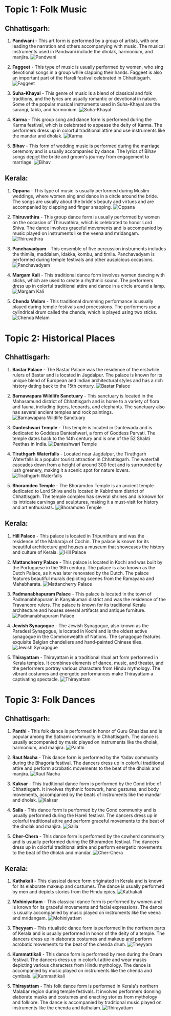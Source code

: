 # Topic 1: Folk Music

## Chhattisgarh:

1. **Pandwani** - This art form is performed by a group of artists, with one leading the narration and others accompanying with music. The musical instruments used in Pandwani include the dholak, harmonium, and manjira.
![Pandwani](https://github.com/5vr/schoolproject23/raw/master/images/pandwani.png)

2. **Faggeet** - This type of music is usually performed by women, who sing devotional songs in a group while clapping their hands. Faggeet is also an important part of the Hareli festival celebrated in Chhattisgarh.
![Faggeet](https://github.com/5vr/schoolproject23/raw/master/images/faggeet.png)

3. **Suha-Khayal** - This genre of music is a blend of classical and folk traditions, and the lyrics are usually romantic or devotional in nature. Some of the popular musical instruments used in Suha-Khayal are the sarangi, tabla, and harmonium.
![Suha-Khayal](https://github.com/5vr/schoolproject23/raw/master/images/suha-khayal.png)

4. **Karma** - This group song and dance form is performed during the Karma festival, which is celebrated to appease the deity of Karma. The performers dress up in colorful traditional attire and use instruments like the mandar and dholak.
![Karma](https://github.com/5vr/schoolproject23/raw/master/images/karma.png)

5. **Bihav** - This form of wedding music is performed during the marriage ceremony and is usually accompanied by dance. The lyrics of Bihav songs depict the bride and groom's journey from engagement to marriage.
![Bihav](https://github.com/5vr/schoolproject23/raw/master/images/bihav.png)

## Kerala:

1. **Oppana** - This type of music is usually performed during Muslim weddings, where women sing and dance in a circle around the bride. The songs are usually about the bride's beauty and virtues and are accompanied by clapping and finger snapping.
![Oppana](https://github.com/5vr/schoolproject23/raw/master/images/oppana.jpg)

2. **Thiruvathira** - This group dance form is usually performed by women on the occasion of Thiruvathira, which is celebrated to honor Lord Shiva. The dance involves graceful movements and is accompanied by music played on instruments like the veena and mridangam.
![Thiruvathira](https://github.com/5vr/schoolproject23/raw/master/images/thiruvathirakali.jpg)

3. **Panchavadyam** - This ensemble of five percussion instruments includes the thimila, maddalam, idakka, kombu, and timila. Panchavadyam is performed during temple festivals and other auspicious occasions.
![Panchavadyam](https://github.com/5vr/schoolproject23/raw/master/images/panchvadayam.jpg)

4. **Margam Kali** - This traditional dance form involves women dancing with sticks, which are used to create a rhythmic sound. The performers dress up in colorful traditional attire and dance in a circle around a lamp.
![Margam Kali](https://github.com/5vr/schoolproject23/raw/master/images/margam-kali.jpg)

5. **Chenda Melam** - This traditional drumming performance is usually played during temple festivals and processions. The performers use a cylindrical drum called the chenda, which is played using two sticks.
![Chenda Melam](https://github.com/5vr/schoolproject23/raw/master/images/chenda-melam.jpg)


# Topic 2: Historical Places

## Chhattisgarh:

1. **Bastar Palace** - The Bastar Palace was the residence of the erstwhile rulers of Bastar and is located in Jagdalpur. The palace is known for its unique blend of European and Indian architectural styles and has a rich history dating back to the 15th century.
![Bastar Palace](https://github.com/5vr/schoolproject23/raw/master/images/bastar-palace.png)

2. **Barnawapara Wildlife Sanctuary** - This sanctuary is located in the Mahasamund district of Chhattisgarh and is home to a variety of flora and fauna, including tigers, leopards, and elephants. The sanctuary also has several ancient temples and rock paintings.
![Barnawapara Wildlife Sanctuary](https://github.com/5vr/schoolproject23/raw/master/images/barnawapara-wildlife-sanctuary.jpg)

3. **Danteshwari Temple** - This temple is located in Dantewada and is dedicated to Goddess Danteshwari, a form of Goddess Parvati. The temple dates back to the 14th century and is one of the 52 Shakti Peethas in India.
![Danteshwari Temple](https://github.com/5vr/schoolproject23/raw/master/images/danteshwari-temple.jpg)

4. **Tirathgarh Waterfalls** - Located near Jagdalpur, the Tirathgarh Waterfalls is a popular tourist attraction in Chhattisgarh. The waterfall cascades down from a height of around 300 feet and is surrounded by lush greenery, making it a scenic spot for nature lovers.
![Tirathgarh Waterfalls](https://github.com/5vr/schoolproject23/raw/master/images/tirathgarh-waterfalls.jpg)

5. **Bhoramdeo Temple** - The Bhoramdeo Temple is an ancient temple dedicated to Lord Shiva and is located in Kabirdham district of Chhattisgarh. The temple complex has several shrines and is known for its intricate carvings and sculptures, making it a must-visit for history and art enthusiasts.
![Bhoramdeo Temple](https://github.com/5vr/schoolproject23/raw/master/images/bhoramdeo-temple.jpg)


## Kerala:

1. **Hill Palace** - This palace is located in Tripunithura and was the residence of the Maharaja of Cochin. The palace is known for its beautiful architecture and houses a museum that showcases the history and culture of Kerala.
![Hill Palace](https://github.com/5vr/schoolproject23/raw/master/images/hill-palace.jpg)

2. **Mattancherry Palace** - This palace is located in Kochi and was built by the Portuguese in the 16th century. The palace is also known as the Dutch Palace, as it was later renovated by the Dutch. The palace features beautiful murals depicting scenes from the Ramayana and Mahabharata.
![Mattancherry Palace](https://github.com/5vr/schoolproject23/raw/master/images/mattancherry-palace.jpg)

3. **Padmanabhapuram Palace** - This palace is located in the town of Padmanabhapuram in Kanyakumari district and was the residence of the Travancore rulers. The palace is known for its traditional Kerala architecture and houses several artifacts and antique furniture.
![Padmanabhapuram Palace](https://github.com/5vr/schoolproject23/raw/master/images/padmanabhapuram-palace.jpg)

4. **Jewish Synagogue** - The Jewish Synagogue, also known as the Paradesi Synagogue, is located in Kochi and is the oldest active synagogue in the Commonwealth of Nations. The synagogue features exquisite Belgian chandeliers and hand-painted Chinese tiles.
![Jewish Synagogue](https://github.com/5vr/schoolproject23/raw/master/images/jewish-synagouge.jpg)

5. **Thirayattam** - Thirayattam is a traditional ritual art form performed in Kerala temples. It combines elements of dance, music, and theater, and the performers portray various characters from Hindu mythology. The vibrant costumes and energetic performances make Thirayattam a captivating spectacle.
![Thirayattam](https://github.com/5vr/schoolproject23/raw/master/images/thirayattam.jpg)


# Topic 3: Folk Dances

## Chhattisgarh:

1. **Panthi** - This folk dance is performed in honor of Guru Ghasidas and is popular among the Satnami community in Chhattisgarh. The dance is usually accompanied by music played on instruments like the dholak, harmonium, and manjira.
![Panthi](https://github.com/5vr/schoolproject23/raw/master/images/panthi.jpg)

2. **Raut Nacha** - This dance form is performed by the Yadav community during the Bhagoria festival. The dancers dress up in colorful traditional attire and perform acrobatic movements to the beat of the dholak and manjira.
![Raut Nacha](https://github.com/5vr/schoolproject23/raw/master/images/raut-nacha.jpg)

3. **Kaksar** - This traditional dance form is performed by the Gond tribe of Chhattisgarh. It involves rhythmic footwork, hand gestures, and body movements, accompanied by the beats of instruments like the mandar and dholak.
![Kaksar](https://github.com/5vr/schoolproject23/raw/master/images/kaksar.jpg)

4. **Saila** - This dance form is performed by the Gond community and is usually performed during the Hareli festival. The dancers dress up in colorful traditional attire and perform graceful movements to the beat of the dholak and manjira.
![Saila](https://github.com/5vr/schoolproject23/raw/master/images/saila.jpg)

5. **Cher-Chera** - This dance form is performed by the cowherd community and is usually performed during the Bhoramdeo festival. The dancers dress up in colorful traditional attire and perform energetic movements to the beat of the dholak and mandar.
![Cher-Chera](https://github.com/5vr/schoolproject23/raw/master/images/cher-chera.jpg)

## Kerala:

1. **Kathakali** - This classical dance form originated in Kerala and is known for its elaborate makeup and costumes. The dance is usually performed by men and depicts stories from the Hindu epics.
![Kathakali](https://github.com/5vr/schoolproject23/raw/master/images/kathakali.jpg)

2. **Mohiniyattam** - This classical dance form is performed by women and is known for its graceful movements and facial expressions. The dance is usually accompanied by music played on instruments like the veena and mridangam.
![Mohiniyattam](https://github.com/5vr/schoolproject23/raw/master/images/mohiniyattam.jpg)

3. **Theyyam** - This ritualistic dance form is performed in the northern parts of Kerala and is usually performed in honor of the deity of a temple. The dancers dress up in elaborate costumes and makeup and perform acrobatic movements to the beat of the chenda drum.
![Theyyam](https://github.com/5vr/schoolproject23/raw/master/images/theyyam.jpg)

4. **Kummattikali** - This dance form is performed by men during the Onam festival. The dancers dress up in colorful attire and wear masks depicting various characters from Hindu mythology. The dance is accompanied by music played on instruments like the chenda and cymbals.
![Kummattikali](https://github.com/5vr/schoolproject23/raw/master/images/kummattikali.jpg)

5. **Thirayattam** - This folk dance form is performed in Kerala's northern Malabar region during temple festivals. It involves performers donning elaborate masks and costumes and enacting stories from mythology and folklore. The dance is accompanied by traditional music played on instruments like the chenda and ilathalam.
![Thirayattam](https://github.com/5vr/schoolproject23/raw/master/images/thirayattam.jpg)

